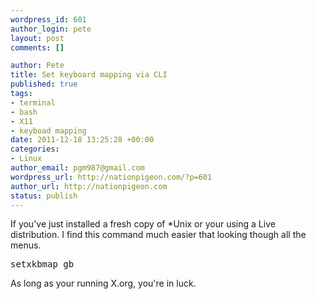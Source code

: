 ```yaml
--- 
wordpress_id: 601
author_login: pete
layout: post
comments: []

author: Pete
title: Set keyboard mapping via CLI
published: true
tags: 
- terminal
- bash
- X11
- keyboad mapping
date: 2011-12-18 13:25:28 +00:00
categories: 
- Linux
author_email: pgm987@gmail.com
wordpress_url: http://nationpigeon.com/?p=601
author_url: http://nationpigeon.com
status: publish
---
```

If you've just installed a fresh copy of *Unix or your using a Live distribution.
I find this command much easier that looking though all the menus.

<pre>setxkbmap gb</pre>

As long as your running X.org, you're in luck.

